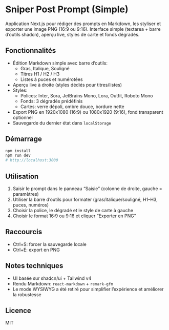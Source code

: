 Sniper Post Prompt (Simple)
===========================

Application Next.js pour rédiger des prompts en Markdown, les styliser et exporter une image PNG (16:9 ou 9:16). Interface simple (textarea + barre d’outils shadcn), aperçu live, styles de carte et fonds dégradés.

Fonctionnalités
---------------
- Édition Markdown simple avec barre d’outils:
  - Gras, Italique, Souligné
  - Titres H1 / H2 / H3
  - Listes à puces et numérotées
- Aperçu live à droite (styles dédiés pour titres/listes)
- Styles:
  - Polices: Inter, Sora, JetBrains Mono, Lora, Outfit, Roboto Mono
  - Fonds: 3 dégradés prédéfinis
  - Cartes: verre dépoli, ombre douce, bordure nette
- Export PNG en 1920x1080 (16:9) ou 1080x1920 (9:16), fond transparent optionnel
- Sauvegarde du dernier état dans `localStorage`

Démarrage
---------
```bash
npm install
npm run dev
# http://localhost:3000
```

Utilisation
-----------
1. Saisir le prompt dans le panneau “Saisie” (colonne de droite, gauche = paramètres)
2. Utiliser la barre d’outils pour formater (gras/italique/souligné, H1–H3, puces, numéros)
3. Choisir la police, le dégradé et le style de carte à gauche
4. Choisir le format 16:9 ou 9:16 et cliquer “Exporter en PNG”

Raccourcis
----------
- Ctrl+S: forcer la sauvegarde locale
- Ctrl+E: export en PNG

Notes techniques
----------------
- UI basée sur shadcn/ui + Tailwind v4
- Rendu Markdown: `react-markdown` + `remark-gfm`
- Le mode WYSIWYG a été retiré pour simplifier l’expérience et améliorer la robustesse

Licence
-------
MIT
